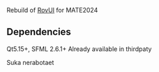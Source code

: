 Rebuild of [RovUI](https://github.com/murproject/RovUI) for MATE2024

## Dependencies
Qt5.15+, SFML 2.6.1+ Already available in thirdpaty

Suka nerabotaet
